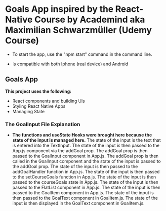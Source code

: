 # Goals App inspired by the React-Native Course by Academind aka Maximilian Schwarzmüller (Udemy Course)

- To start the app, use the "npm start" command in the command line.

- Is compatible with both Iphone (real device) and Android

## Goals App

**This project uses the following:**

   - React components and building UIs
   - Styling React Native Apps
   - Managing State

### The GoalInput File Explanation

- **The functions and useState Hooks were brought here because the state of the input is managed here.** The state of the input is the text that is entered into the TextInput. The state of the input is then passed to the App.js component via the addGoal prop. The addGoal prop is then passed to the GoalInput component in App.js. The addGoal prop is then called in the GoalInput component and the state of the input is passed to the addGoal prop. The state of the input is then passed to the addGoalHandler function in App.js. The state of the input is then passed to the setCourseGoals function in App.js. The state of the input is then passed to the courseGoals state in App.js. The state of the input is then passed to the FlatList component in App.js. The state of the input is then passed to the GoalItem component in App.js. The state of the input is then passed to the GoalText component in GoalItem.js. The state of the input is then displayed in the GoalText component in GoalItem.js.